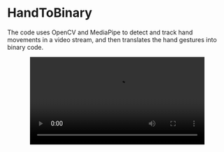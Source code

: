 # HandToBinary
The code uses OpenCV and MediaPipe to detect and track hand movements in a video stream, and then translates the hand gestures into binary code.

<div align="center">
  <video src="https://user-images.githubusercontent.com/100292815/226384835-07988797-b91b-42bf-a3fd-4b7addf9d9f9.mp4" width=400/>
</div>
